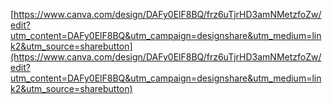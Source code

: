[https://www.canva.com/design/DAFy0ElF8BQ/frz6uTjrHD3amNMetzfoZw/edit?utm_content=DAFy0ElF8BQ&utm_campaign=designshare&utm_medium=link2&utm_source=sharebutton](https://www.canva.com/design/DAFy0ElF8BQ/frz6uTjrHD3amNMetzfoZw/edit?utm_content=DAFy0ElF8BQ&utm_campaign=designshare&utm_medium=link2&utm_source=sharebutton)

